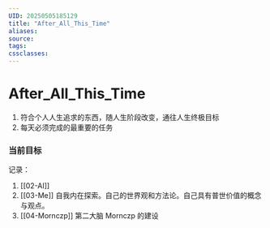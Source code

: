 ```yaml
---
UID: 20250505185129
title: "After_All_This_Time"
aliases: 
source: 
tags: 
cssclasses:
---
```

# After_All_This_Time
1. 符合个人人生追求的东西，随人生阶段改变，通往人生终极目标
2. 每天必须完成的最重要的任务
### 当前目标
记录：
1. [[02-AI]]
2. [[03-Me]]
	自我内在探索。自己的世界观和方法论。自己具有普世价值的概念与观点。
3. [[04-Mornczp]]
	第二大脑 Mornczp 的建设